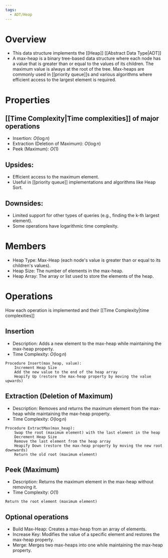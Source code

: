 ```yaml
---
tags:
  - ADT/Heap
---
```

# Overview
- This data structure implements the [[Heap]] [[Abstract Data Type|ADT]]
- A max-heap is a binary tree-based data structure where each node has a value that is greater than or equal to the values of its children. The maximum value is always at the root of the tree. Max-heaps are commonly used in [[priority queue]]s and various algorithms where efficient access to the largest element is required.

# Properties
## [[Time Complexity|Time complexities]] of major operations
- Insertion: $O(\log n)$
- Extraction (Deletion of Maximum): $O(\log n)$
- Peek (Maximum): $O(1)$

## Upsides:
- Efficient access to the maximum element.
- Useful in [[priority queue]] implementations and algorithms like Heap Sort.

## Downsides:
- Limited support for other types of queries (e.g., finding the k-th largest element).
- Some operations have logarithmic time complexity.

# Members

- Heap Type: Max-Heap (each node's value is greater than or equal to its children's values).
- Heap Size: The number of elements in the max-heap.
- Heap Array: The array or list used to store the elements of the heap.

# Operations

How each operation is implemented and their [[Time Complexity|time complexities]]

## Insertion

- Description: Adds a new element to the max-heap while maintaining the max-heap property.
- Time Complexity: $O(\log n)$

```
Procedure Insert(max_heap, value):
	Increment Heap Size
	Add the new value to the end of the heap array
	Heapify Up (restore the max-heap property by moving the value upwards)
```


## Extraction (Deletion of Maximum)

- Description: Removes and returns the maximum element from the max-heap while maintaining the max-heap property.
- Time Complexity: $O(\log n)$

```
Procedure ExtractMax(max_heap):
	Swap the root (maximum element) with the last element in the heap
	Decrement Heap Size
	Remove the last element from the heap array
	Heapify Down (restore the max-heap property by moving the new root downwards)
	Return the old root (maximum element)
```

## Peek (Maximum)
- Description: Returns the maximum element in the max-heap without removing it.
- Time Complexity: $O(1)$

```Function PeekMax(max_heap):
Return the root element (maximum element)
```

## Optional operations

- Build Max-Heap: Creates a max-heap from an array of elements.
- Increase Key: Modifies the value of a specific element and restores the max-heap property.
- Merge: Merges two max-heaps into one while maintaining the max-heap property.